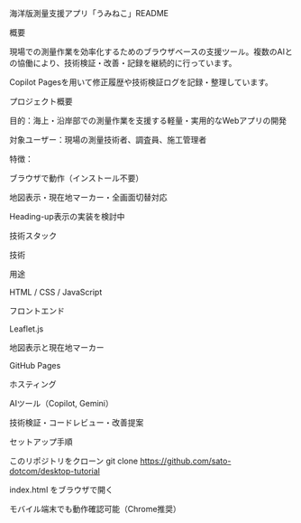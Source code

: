 海洋版測量支援アプリ「うみねこ」README

概要

現場での測量作業を効率化するためのブラウザベースの支援ツール。複数のAIとの協働により、技術検証・改善・記録を継続的に行っています。

Copilot Pagesを用いて修正履歴や技術検証ログを記録・整理しています。

プロジェクト概要

目的：海上・沿岸部での測量作業を支援する軽量・実用的なWebアプリの開発

対象ユーザー：現場の測量技術者、調査員、施工管理者

特徴：

ブラウザで動作（インストール不要）

地図表示・現在地マーカー・全画面切替対応

Heading-up表示の実装を検討中

技術スタック

技術

用途

HTML / CSS / JavaScript

フロントエンド

Leaflet.js

地図表示と現在地マーカー

GitHub Pages

ホスティング

AIツール（Copilot, Gemini）

技術検証・コードレビュー・改善提案

セットアップ手順

このリポジトリをクローン git clone https://github.com/sato-dotcom/desktop-tutorial

index.html をブラウザで開く

モバイル端末でも動作確認可能（Chrome推奨）
